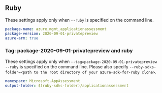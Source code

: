## Ruby

These settings apply only when `--ruby` is specified on the command line.

```yaml
package-name: azure_mgmt_applicationassessment
package-version: 2020-09-01-privatepreview
azure-arm: true
```

### Tag: package-2020-09-01-privatepreview and ruby

These settings apply only when `--tag=package-2020-09-01-privatepreview --ruby` is specified on the command line.
Please also specify `--ruby-sdks-folder=<path to the root directory of your azure-sdk-for-ruby clone>`.

```yaml $(tag) == 'package-2020-09-01-privatepreview' && $(ruby)
namespace: Microsoft.AppAssessment
output-folder: $(ruby-sdks-folder)/applicationassessment
```
